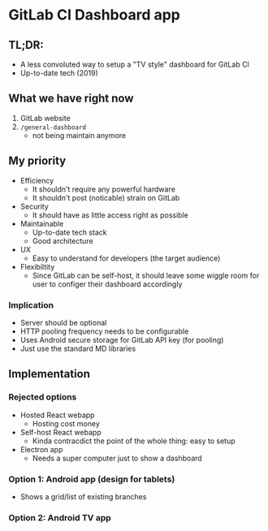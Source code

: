 # GitLab CI Dashboard app

## TL;DR:

- A less convoluted way to setup a "TV style" dashboard for GitLab CI
- Up-to-date tech (2019)

## What we have right now

1. GitLab website
2. `/general-dashboard`
   - not being maintain anymore

## My priority

- Efficiency
  - It shouldn't require any powerful hardware
  - It shouldn't post (noticable) strain on GitLab
- Security
  - It should have as little access right as possible
- Maintainable
  - Up-to-date tech stack
  - Good architecture
- UX
  - Easy to understand for developers (the target audience)
- Flexibiltity
  - Since GitLab can be self-host, it should leave some wiggle room for user to configer their dashboard accordingly

### Implication

- Server should be optional
- HTTP pooling frequency needs to be configurable
- Uses Android secure storage for GitLab API key (for pooling)
- Just use the standard MD libraries

## Implementation

### Rejected options

- Hosted React webapp
  - Hosting cost money
- Self-host React webapp
  - Kinda contracdict the point of the whole thing: easy to setup
- Electron app
  - Needs a super computer just to show a dashboard

### Option 1: Android app (design for tablets)

- Shows a grid/list of existing branches

### Option 2: Android TV app